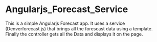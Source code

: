 # Angularjs_Forecast_Service

 This is a simple Angularjs Forecast app. It uses a service (Denverforecast.js) that brings all the forescast data using a template. Finally the controller gets all the Data  and displays it on the page.